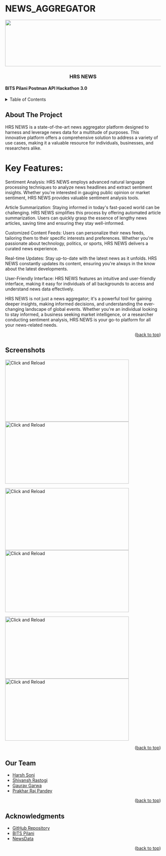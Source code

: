 # NEWS_AGGREGATOR

<img src="https://drive.google.com/uc?export=view&id=1cMu0ZRJdD9vUwJD6gKuCNnXJQTAiM4B_" alt=" " width="1000" height="150">

  <h3 align="center">HRS NEWS</h3>

  <p align="center">
  <h4>BITS Pilani Postman API Hackathon 3.0</h4> 
  </p>
</div>

<!-- TABLE OF CONTENTS -->
<details>
  <summary>Table of Contents</summary>
  <ol>
    <li>
      <a href="#about-the-project">About The Project</a>
    </li>
     <li><a href="#screenshots">Screenshots</a></li>
    <li><a href="#our-team">Our Team</a></li>
    <li><a href="#acknowledgments">Acknowledgments</a></li>
  </ol>
</details>

## About The Project
HRS NEWS is a state-of-the-art news aggregator platform designed to harness and leverage news data for a multitude of purposes. This innovative platform offers a comprehensive solution to address a variety of use cases, making it a valuable resource for individuals, businesses, and researchers alike.

# Key Features:

Sentiment Analysis: HRS NEWS employs advanced natural language processing techniques to analyze news headlines and extract sentiment insights. Whether you're interested in gauging public opinion or market sentiment, HRS NEWS provides valuable sentiment analysis tools.

Article Summarization: Staying informed in today's fast-paced world can be challenging. HRS NEWS simplifies this process by offering automated article summarization. Users can quickly grasp the essence of lengthy news articles, saving time and ensuring they stay well-informed.

Customized Content Feeds: Users can personalize their news feeds, tailoring them to their specific interests and preferences. Whether you're passionate about technology, politics, or sports, HRS NEWS delivers a curated news experience.

Real-time Updates: Stay up-to-date with the latest news as it unfolds. HRS NEWS constantly updates its content, ensuring you're always in the know about the latest developments.

User-Friendly Interface: HRS NEWS features an intuitive and user-friendly interface, making it easy for individuals of all backgrounds to access and understand news data effectively.

HRS NEWS is not just a news aggregator; it's a powerful tool for gaining deeper insights, making informed decisions, and understanding the ever-changing landscape of global events. Whether you're an individual looking to stay informed, a business seeking market intelligence, or a researcher conducting sentiment analysis, HRS NEWS is your go-to platform for all your news-related needs.

<p align="right">(<a href="#readme-top">back to top</a>)</p>


## Screenshots 
<img src="https://drive.google.com/uc?export=view&id=1C1fDDAFagR71BA_8Z_UEnsh5siPZmxr4" alt="Click and Reload" width="400" height="200"><img src="https://drive.google.com/uc?export=view&id=1e0D-SQIfFWQ9Uc7KpItqZ2ELCYLbdyO_" alt="Click and Reload" width="400" height="200">

<img src="https://drive.google.com/uc?export=view&id=1WxmW8DEqBA6CUONCQT8iTbuwqwOjvm4q" alt="Click and Reload" width="400" height="200"><img src="https://drive.google.com/uc?export=view&id=1wrzHL3LA0ty380RXpQxi3KSVUFXE-qdr" alt="Click and Reload" width="400" height="200">

<img src="https://drive.google.com/uc?export=view&id=1FnsiaDyRBg2pKspzG3PveKB0C6ApkOSH" alt="Click and Reload" width="400" height="200"><img src="https://drive.google.com/uc?export=view&id=1C1fDDAFagR71BA_8Z_UEnsh5siPZmxr4" alt="Click and Reload" width="400" height="200">

<p align="right">(<a href="#readme-top">back to top</a>)</p>


## Our Team

* [Harsh Soni](https://github.com/HarshHrs24)
* [Shivansh Rastogi](https://github.com/Shivansh1203)
* [Gaurav Garwa](https://github.com/gaurav1832)
* [Prakhar Raj Pandey](https://github.com/prakharraj1302)

<p align="right">(<a href="#readme-top">back to top</a>)</p>



<!-- ACKNOWLEDGMENTS -->
## Acknowledgments

* [GitHub Repository](https://github.com/Shivansh1203/NEWS_AGGREGATOR)
* [BITS Pilani](https://unstop.com/hackathons/bits-pilani-postman-api-hackathon-30-bits-pilani-753638?rstatus=1)
* [NewsData](https://newsdata.io/)

<p align="right">(<a href="#readme-top">back to top</a>)</p>



